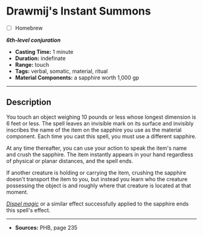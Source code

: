 # Drawmij's Instant Summons
- [ ] Homebrew

***6th-level conjuration***
- **Casting Time:** 1 minute
- **Duration:** indefinate
- **Range:** touch
- **Tags:** verbal, somatic, material, ritual
- **Material Components:** a sapphire worth 1,000 gp

---

## Description
You touch an object weighing 10 pounds or less whose longest dimension is 6 feet or less.
The spell leaves an invisible mark on its surface and invisibly inscribes the name of the item on the sapphire you use as the material component.
Each time you cast this spell, you must use a different sapphire.

At any time thereafter, you can use your action to speak the item's name and crush the sapphire.
The item instantly appears in your hand regardless of physical or planar distances, and the spell ends.

If another creature is holding or carrying the item, crushing the sapphire doesn't transport the item to you, but instead you learn who the creature possessing the object is and roughly where that creature is located at that moment.

[*Dispel magic*](./dispel-magic) or a similar effect successfully applied to the sapphire ends this spell's effect.

---

- **Sources:** PHB, page 235
